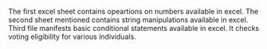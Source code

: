 The first excel sheet contains opeartions on numbers available in excel.
The second sheet mentioned contains string manipulations available in excel.
Third file manifests basic conditional statements available in excel. It checks voting eligibility for various individuals.
